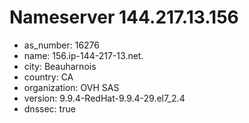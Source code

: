 # Nameserver 144.217.13.156

* as_number: 16276
* name: 156.ip-144-217-13.net.
* city: Beauharnois
* country: CA
* organization: OVH SAS
* version: 9.9.4-RedHat-9.9.4-29.el7_2.4
* dnssec: true
